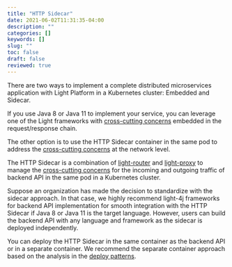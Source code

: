 ```yaml
---
title: "HTTP Sidecar"
date: 2021-06-02T11:31:35-04:00
description: ""
categories: []
keywords: []
slug: ""
toc: false
draft: false
reviewed: true
---
```


There are two ways to implement a complete distributed microservices application with Light Platform in a Kubernetes cluster: Embedded and Sidecar. 

If you use Java 8 or Java 11 to implement your service, you can leverage one of the Light frameworks with [cross-cutting concerns][] embedded in the request/response chain. 

The other option is to use the HTTP Sidecar container in the same pod to address the [cross-cutting concerns][] at the network level. 

The HTTP Sidecar is a combination of [light-router](/service/router/) and [light-proxy](/service/proxy/) to manage the [cross-cutting concerns](/concern/) for the incoming and outgoing traffic of backend API in the same pod in a Kubernetes cluster.

Suppose an organization has made the decision to standardize with the sidecar approach. In that case, we highly recommend light-4j frameworks for backend API implementation for smooth integration with the HTTP Sidecar if Java 8 or Java 11 is the target language. However, users can build the backend API with any language and framework as the sidecar is deployed independently. 

You can deploy the HTTP Sidecar in the same container as the backend API or in a separate container. We recommend the separate container approach based on the analysis in the [deploy patterns](/service/mesh/http/deploy-patterns/). 



[cross-cutting concerns]: /concern/
